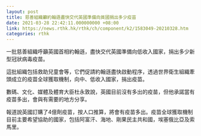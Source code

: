 ```yaml
---
layout: post
title: 慈善組織籲約翰遜盡快交代英國準備向貧國捐出多少疫苗
date: 2021-03-28 22:42:11.000000000 +08:00
link: https://news.rthk.hk/rthk/ch/component/k2/1583049-20210328.htm
categories: rthk
---
```


一批慈善組織呼籲英國首相約翰遜，盡快交代英國準備向低收入國家，捐出多少新型冠狀病毒疫苗。

這批組織包括救助兒童會等，它們促請約翰遜盡快啟動程序，透過世界衛生組織牽頭成立的疫苗全球獲取機制，向中、低收入國家，捐出疫苗。

數碼、文化、媒體及體育大臣杜永敦說，英國目前沒有多出的疫苗，但他承諾當有疫苗多出，會與有需要的地方分享。

報道說英國訂購了4億劑疫苗，按人口推算，將會有疫苗多出。疫苗全球獲取機制目前主要希望協助的國家，包括阿富汗、海地、剛果民主共和國，埃塞俄比亞及索馬里。
